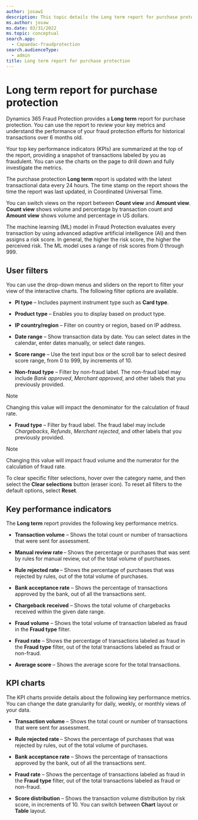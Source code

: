 ```yaml
---
author: josaw1
description: This topic details the Long term report for purchase protection in Microsoft Dynamics 365 Fraud Protection.
ms.author: josaw
ms.date: 03/31/2022
ms.topic: conceptual
search.app: 
  - Capaedac-fraudprotection
search.audienceType:
  - admin
title: Long term report for purchase protection
---
```


# Long term report for purchase protection

Dynamics 365 Fraud Protection provides a **Long term** report for purchase protection. You can use the report to review your key metrics and understand the performance of your fraud protection efforts for historical transactions over 6 months old.

Your top key performance indicators (KPIs) are summarized at the top of the report, providing a snapshot of  transactions labeled by you as fraudulent. You can use the charts on the page to drill down and fully investigate the metrics.

The purchase protection **Long term** report is updated with the latest transactional data every 24 hours. The time stamp on the report shows the time the report was last updated, in Coordinated Universal Time.

You can switch views on the report between **Count view** and **Amount view**. **Count view** shows volume and percentage by transaction count and **Amount view** shows volume and percentage in US dollars.

The machine learning (ML) model in Fraud Protection evaluates every transaction by using advanced adaptive artificial intelligence (AI) and then assigns a risk score. In general, the higher the risk score, the higher the perceived risk. The ML model uses a range of risk scores from 0 through 999.

## User filters

You can use the drop-down menus and sliders on the report to filter your view of the interactive charts. The following filter options are available.

- **PI type** – Includes payment instrument type such as **Card type**.

- **Product type** – Enables you to display based on product type.

- **IP country/region** – Filter on country or region, based on IP address.

- **Date range** – Show transaction data by date. You can select dates in the calendar, enter dates manually, or select date ranges.

- **Score range** – Use the text input box or the scroll bar to select desired score range, from 0 to 999, by increments of 10.

- **Non-fraud type** – Filter by non-fraud label. The non-fraud label may include *Bank approved*, *Merchant approved*, and other labels that you previously provided. 
> [!NOTE]
> Changing this value will impact the denominator for the calculation of fraud rate.

- **Fraud type** – Filter by fraud label. The fraud label may include *Chargebacks*, *Refunds*, *Merchant rejected*, and other labels that you previously provided.
> [!NOTE]
> Changing this value will impact fraud volume and the numerator for the calculation of fraud rate.

To clear specific filter selections, hover over the category name, and then select the **Clear selections** button (eraser icon). To reset all filters to the default options, select **Reset**.

## Key performance indicators

The **Long term** report provides the following key performance metrics.

- **Transaction volume** – Shows the total count or number of transactions that were sent for assessment.

- **Manual review rate** – Shows the percentage or purchases that was sent by rules for manual review, out of the total volume of purchases.

- **Rule rejected rate** – Shows the percentage of purchases that was rejected by rules, out of the total volume of purchases.

- **Bank acceptance rate** – Shows the percentage of transactions approved by the bank, out of all the transactions sent.

- **Chargeback received** – Shows the total volume of chargebacks received within the given date range.

- **Fraud volume** – Shows the total volume of transaction labeled as fraud in the **Fraud type** filter.

- **Fraud rate** – Shows the percentage of transactions labeled as fraud in the **Fraud type** filter, out of the total transactions labeled as fraud or non-fraud.

- **Average score** – Shows the average score for the total transactions.

## KPI charts

The KPI charts provide details about the following key performance metrics. You can change the date granularity for daily, weekly, or monthly views of your data.

- **Transaction volume** – Shows the total count or number of transactions that were sent for assessment.

- **Rule rejected rate** – Shows the percentage of purchases that was rejected by rules, out of the total volume of purchases.

- **Bank acceptance rate** – Shows the percentage of transactions approved by the bank, out of all the transactions sent.

- **Fraud rate** – Shows the percentage of transactions labeled as fraud in the **Fraud type** filter, out of the total transactions labeled as fraud or non-fraud.

- **Score distribution** – Shows the transaction volume distribution by risk score, in increments of 10. You can switch between **Chart** layout or **Table** layout.

